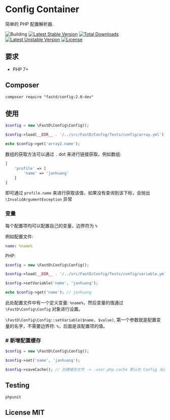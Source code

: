 # Config Container

简单的 PHP 配置解析器.

![Building](https://api.travis-ci.org/JanHuang/config.svg?branch=master)
[![Latest Stable Version](https://poser.pugx.org/fastd/config/v/stable)](https://packagist.org/packages/fastd/config) [![Total Downloads](https://poser.pugx.org/fastd/config/downloads)](https://packagist.org/packages/fastd/config) [![Latest Unstable Version](https://poser.pugx.org/fastd/config/v/unstable)](https://packagist.org/packages/fastd/config) [![License](https://poser.pugx.org/fastd/config/license)](https://packagist.org/packages/fastd/config)

## 要求

* PHP 7+

## Composer

```
composer require "fastd/config:2.0-dev"
```

## 使用

```php
$config = new \FastD\Config\Config();

$config->load(__DIR__ . '/../src/FastD/Config/Tests/config/array.yml');

echo $config->get('array2.name');
```

数组的获取方法可以通过 `.` dot 来进行链接获取，例如数组:

```php
[
    'profile' => [
        'name' => 'janhuang'
    ]
]
```

即可通过 `profile.name` 来进行获取该值，如果没有查询到该下标，会抛出 `\InvalidArgumentException` 异常

### 变量

每个配置项均可以配置自己的变量，边界符为 `%`

例如配置文件:

```yaml
name: %name%
```

PHP: 

```php
$config = new \FastD\Config\Config();

$config->load(__DIR__ . '/../src/FastD/Config/Tests/config/variable.yml');

$config->setVariable('name', 'janhuang');

echo $config->get('name'); // janhuang
```

此处配置文件中有一个定义变量: `%name%`，然后变量的值通过 `\FastD\Config\Config` 对象进行设置。

`\FastD\Config\Config::setVariable($name, $value)`, 第一个参数就是配置变量的名字，不需要边界符: `%`，后面是该配置项的值。

### # 新增配置缓存

```php
$config = new \FastD\Config\Config();

$config->set('name', 'janhuang');

$config->saveCache(); // 创建缓存文件 -> .user.php.cache 默认在 Config 当前目录
```

## Testing

```
phpunit
```

## License MIT

